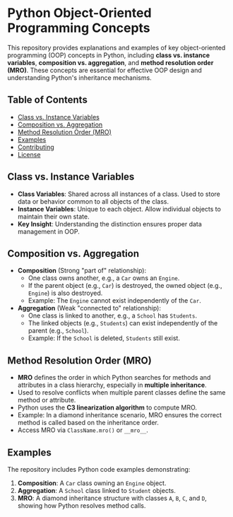 # Python Object-Oriented Programming Concepts

This repository provides explanations and examples of key object-oriented programming (OOP) concepts in Python, including **class vs. instance variables**, **composition vs. aggregation**, and **method resolution order (MRO)**. These concepts are essential for effective OOP design and understanding Python's inheritance mechanisms.

## Table of Contents
- [Class vs. Instance Variables](#class-vs-instance-variables)
- [Composition vs. Aggregation](#composition-vs-aggregation)
- [Method Resolution Order (MRO)](#method-resolution-order-mro)
- [Examples](#examples)
- [Contributing](#contributing)
- [License](#license)

## Class vs. Instance Variables
- **Class Variables**: Shared across all instances of a class. Used to store data or behavior common to all objects of the class.
- **Instance Variables**: Unique to each object. Allow individual objects to maintain their own state.
- **Key Insight**: Understanding the distinction ensures proper data management in OOP.

## Composition vs. Aggregation
- **Composition** (Strong "part of" relationship):
  - One class owns another, e.g., a `Car` owns an `Engine`.
  - If the parent object (e.g., `Car`) is destroyed, the owned object (e.g., `Engine`) is also destroyed.
  - Example: The `Engine` cannot exist independently of the `Car`.
- **Aggregation** (Weak "connected to" relationship):
  - One class is linked to another, e.g., a `School` has `Students`.
  - The linked objects (e.g., `Students`) can exist independently of the parent (e.g., `School`).
  - Example: If the `School` is deleted, `Students` still exist.

## Method Resolution Order (MRO)
- **MRO** defines the order in which Python searches for methods and attributes in a class hierarchy, especially in **multiple inheritance**.
- Used to resolve conflicts when multiple parent classes define the same method or attribute.
- Python uses the **C3 linearization algorithm** to compute MRO.
- Example: In a diamond inheritance scenario, MRO ensures the correct method is called based on the inheritance order.
- Access MRO via `ClassName.mro()` or `__mro__`.

## Examples
The repository includes Python code examples demonstrating:
1. **Composition**: A `Car` class owning an `Engine` object.
2. **Aggregation**: A `School` class linked to `Student` objects.
3. **MRO**: A diamond inheritance structure with classes `A`, `B`, `C`, and `D`, showing how Python resolves method calls.
